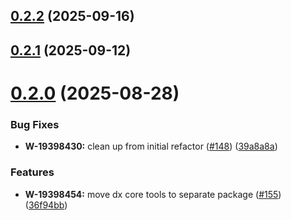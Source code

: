 ## [0.2.2](https://github.com/salesforcecli/mcp/compare/mcp-provider-api@0.2.1...mcp-provider-api@0.2.2) (2025-09-16)



## [0.2.1](https://github.com/salesforcecli/mcp/compare/mcp-provider-api@0.2.0...mcp-provider-api@0.2.1) (2025-09-12)



# [0.2.0](https://github.com/salesforcecli/mcp/compare/39a8a8af9519529281acb1ee5b49ad4fd3f0229c...mcp-provider-api@0.2.0) (2025-08-28)


### Bug Fixes

* **W-19398430:** clean up from initial refactor ([#148](https://github.com/salesforcecli/mcp/issues/148)) ([39a8a8a](https://github.com/salesforcecli/mcp/commit/39a8a8af9519529281acb1ee5b49ad4fd3f0229c))


### Features

* **W-19398454:** move dx core tools to separate package ([#155](https://github.com/salesforcecli/mcp/issues/155)) ([36f94bb](https://github.com/salesforcecli/mcp/commit/36f94bb97e0ba4de8aeba700ff947d03eb865bc0))



